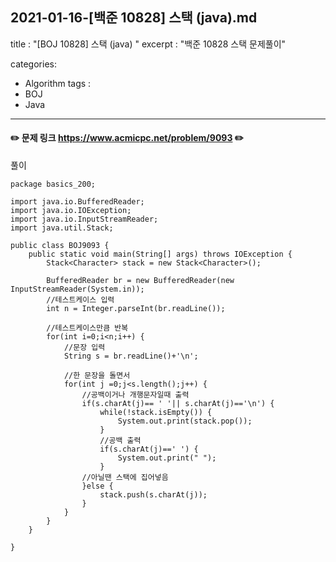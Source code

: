 2021-01-16-[백준 10828] 스택 (java).md
---
title : "[BOJ 10828] 스택 (java) "
excerpt : "백준 10828 스택 문제풀이"

categories:
  - Algorithm
tags :
  - BOJ 
  - Java
---

#### :pencil2: 문제 링크 https://www.acmicpc.net/problem/9093  :pencil2:

 풀이

~~~
package basics_200;

import java.io.BufferedReader;
import java.io.IOException;
import java.io.InputStreamReader;
import java.util.Stack;

public class BOJ9093 {
	public static void main(String[] args) throws IOException {
		Stack<Character> stack = new Stack<Character>();
		
		BufferedReader br = new BufferedReader(new InputStreamReader(System.in));
		//테스트케이스 입력 
		int n = Integer.parseInt(br.readLine());

		//테스트케이스만큼 반복
		for(int i=0;i<n;i++) {
			//문장 입력
			String s = br.readLine()+'\n';
	
			//한 문장을 돌면서 
			for(int j =0;j<s.length();j++) {
				//공백이거나 개행문자일때 출력 
				if(s.charAt(j)== ' '|| s.charAt(j)=='\n') {
					while(!stack.isEmpty()) {
						System.out.print(stack.pop());
					}
					//공백 출력 
					if(s.charAt(j)==' ') {
						System.out.print(" ");
					}
				//아닐땐 스택에 집어넣음 
				}else {
					stack.push(s.charAt(j));
				}
			}
		}
	}

}

~~~

